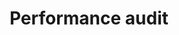---
title: 'Performance audit'
slug: '/performance-audit'
description: 'Find out how you stack up against your competiton, and what steps you can take to make your site faster.'
order: 4
type: 'services'
---